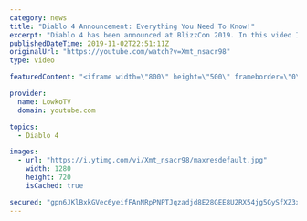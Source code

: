 ```yaml
---
category: news
title: "Diablo 4 Announcement: Everything You Need To Know!"
excerpt: "Diablo 4 has been announced at BlizzCon 2019. In this video I go over everything you need to know about this upcoming Blizzard Entertainment game."
publishedDateTime: 2019-11-02T22:51:11Z
originalUrl: "https://youtube.com/watch?v=Xmt_nsacr98"
type: video

featuredContent: "<iframe width=\"800\" height=\"500\" frameborder=\"0\" src=\"https://www.youtube.com/embed/Xmt_nsacr98\" allow=\"accelerometer; autoplay; encrypted-media; gyroscope; picture-in-picture\" allowfullscreen></iframe>"

provider:
  name: LowkoTV
  domain: youtube.com

topics:
  - Diablo 4

images:
  - url: "https://i.ytimg.com/vi/Xmt_nsacr98/maxresdefault.jpg"
    width: 1280
    height: 720
    isCached: true

secured: "gpn6JKlBxkGVec6yeifFAnNRpPNPTJqzadjd8E28GEE8U2RX54jg5GySfXZ3xjw1yHr/FFA2hhAVJJvUcmea1P3hcxa1yjqY/eioQiKvAf0ZyIK1bP4gQQRmlt/7BmDHk+n78CMRVtlIqP3IHGGqhns1+JC7aB7Vt3BYwksRz1ttGX8Ms9c/pZHuCs63M6dUIpMBTCZ4LpojDKRUH9dKXyzcH6TBxt8HfYaXf3ww1ZCggYNKypShIzhKfJHOgQ/xrEdddvLQhs/JfBifkbCBiEA5XLOoZEnmvxHZbxBqupN5EExfSuYCnRVlpkhkd+8qg3WYL4Dak3Ka0cIrieW7PMMnbbNL/d+6gFqt/7WIbhANbfEP/HUGyULoNT13vuw5uXB7xy2tkXY0Nx0oEro681x2K1W1k2rE93I7m2TO9fEPsAV4/mgho5/Y+QkEenk8;eLuICAxpl1/H7TWtN4qgSw=="
---
```


